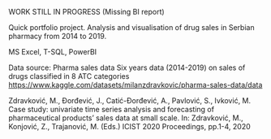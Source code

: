 WORK STILL IN PROGRESS (Missing BI report)

Quick portfolio project. Analysis and visualisation of drug sales in Serbian pharmacy from 2014 to 2019.

MS Excel, T-SQL, PowerBI

Data source: Pharma sales data
Six years data (2014-2019) on sales of drugs classified in 8 ATC categories
https://www.kaggle.com/datasets/milanzdravkovic/pharma-sales-data/data

Zdravković, M., Đorđević, J., Catić-Đorđević, A., Pavlović, S., Ivković, M.
Case study: univariate time series analysis and forecasting of pharmaceutical products’ sales data at small scale.
In: Zdravković, M., Konjović, Z., Trajanović, M. (Eds.) ICIST 2020 Proceedings, pp.1-4, 2020
